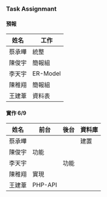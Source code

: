 ### Task Assignmant

#### 預報
|姓名|工作|
|----|----|
|蔡承曄|統整|
|陳俊宇|簡報組|
|李天宇|ER-Model|
|陳稚翔|簡報組|
|王建葦|資料表|

#### 實作 6/9
|姓名|前台|後台|資料庫|
|----|----|----|----|
|蔡承曄|||建置|
|陳俊宇|功能|||
|李天宇||功能||
|陳稚翔|實現|||
|王建葦|PHP-API|
